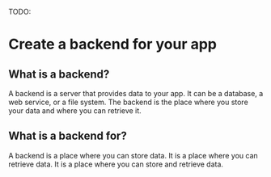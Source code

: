 TODO:


# Create a backend for your app

## What is a backend?

A backend is a server that provides data to your app. It can be a database, a web service, or a file system. The backend is the place where you store your data and where you can retrieve it.

## What is a backend for?

A backend is a place where you can store data. It is a place where you can retrieve data. It is a place where you can store and retrieve data.